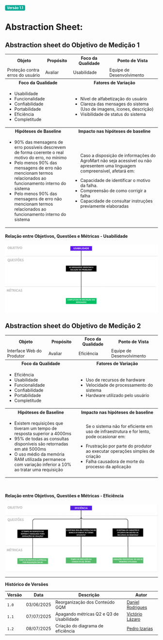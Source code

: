 <span style="background-color:#00aa95; color:white; font-size:0.8em; font-weight: bold; padding:2px 6px; border-radius:4px;">Versão 1.1</span>

# Abstraction Sheet:

## Abstraction sheet do Objetivo de Medição 1

<table>
  <tr>
    <th>Objeto</th>
    <th>Propósito</th>
    <th>Foco da Qualidade</th>
    <th>Ponto de Vista</th>
  </tr>
  <tr>
    <td>Proteção contra erros do usuário</td>
    <td>Avaliar</td>
    <td>Usabilidade</td>
    <td>Equipe de Desenvolvimento</td>
  </tr>
  <tr>
    <th colspan="2">Foco da Qualidade</th>
    <th colspan="2">Fatores de Variação</th>
  </tr>
  <tr>
    <td colspan="2">
        <ul>
            <li>Usabilidade</li>
            <li>Funcionalidade</li>
            <li>Confiabilidade</li>
            <li>Portabilidade</li>
            <li>Eficiência</li>
            <li>Completitude</li>
        </ul>
    </td>
    <td colspan="2">
        <ul>
            <li>Nível de alfabetização do usuário</li>
            <li>Clareza das mensages do sistema (Uso de imagens, ícones, descrição)</li>
            <li>Visibilidade de status do sistema</li>
        </ul>
    </td>
  </tr>
    <tr>
    <th colspan="2">Hipóteses de Baseline</th>
    <th colspan="2">Impacto nas hipóteses de baseline</th>
  </tr>
  <tr>
    <td colspan="2">
        <ul>
            <li>90% das mensagens de erro possíveis descrevem de forma coerente o real motivo do erro, no mínimo</li>
            <li>Pelo menos 90% das mensagens de erro não mencionam termos relacionados ao funcionamento interno do sistema</li>
            <li>Pelo menos 90% das mensagens de erro não mencionam termos relacionados ao funcionamento interno do sistema</li>
        </ul>
    </td>
    <td colspan="2">
        <ul>
            <p>Caso a disposição de informações do AgroMart não seja acessível ou não apresentem uma linguagem compreensível, afetará em:</p>
            <li>Capacidade de identificar o motivo da falha.</li>
            <li>Compreensão de como corrigir a falha</li>
            <li>Capacidade de consultar instruções previamente elaboradas</li>
        </ul>
    </td>
  </tr>
</table>

#### Relação entre Objetivos, Questões e Métricas - Usabilidade

![Métricas Usabilidade](./assets/metricas2.png)

## Abstraction sheet do Objetivo de Medição 2

<table>
  <tr>
    <th>Objeto</th>
    <th>Propósito</th>
    <th>Foco da Qualidade</th>
    <th>Ponto de Vista</th>
  </tr>
  <tr>
    <td>Interface Web do Produtor</td>
    <td>Avaliar</td>
    <td>Eficiência</td>
    <td>Equipe de Desenvolvimento</td>
  </tr>
  <tr>
    <th colspan="2">Foco da Qualidade</th>
    <th colspan="2">Fatores de Variação</th>
  </tr>
  <tr>
    <td colspan="2">
        <ul>
            <li>Eficiência</li>
            <li>Usabilidade</li>
            <li>Funcionalidade</li>
            <li>Confiabilidade</li>
            <li>Portabilidade</li>
            <li>Completitude</li>
        </ul>
    </td>
    <td colspan="2">
        <ul>
            <li>Uso de recursos de hardware</li>
            <li>Velocidade de processamento do sistema</li>
            <li>Hardware utilizado pelo usuário</li>
        </ul>
    </td>
  </tr>
    <tr>
    <th colspan="2">Hipóteses de Baseline</th>
    <th colspan="2">Impacto nas hipóteses de baseline</th>
  </tr>
  <tr>
    <td colspan="2">
        <ul>
            <li>Existem requisições que tiveram um tempo de resposta superior a 4000ms</li>
            <li>95% de todas as consultas disponíveis são retornadas em até 5000ms</li>
            <li>O uso médio da memória RAM utilizada permanece com variação inferior a 10% ao tratar uma requisição</li>
        </ul>
    </td>
    <td colspan="2">
        <ul>
            <p>Se o sistema não for eficiente em uso de infraestrutura e for lento, pode ocasionar em:  </p>
            <li>Frustração por parte do produtor ao executar operações simples de criação </li>
            <li>Falha causadora de morte do processo da aplicação</li>
        </ul>
    </td>
  </tr>
</table>

<br/>

#### Relação entre Objetivos, Questões e Métricas - Eficiência

![Métricas Eficiência](./assets/metricas.png)

---

**Histórico de Versões**

| **Versão** | **Data**     | **Descrição**                     | **Autor**                                         |
|------------|--------------|-----------------------------------|---------------------------------------------------|
| `1.0`      | 03/06/2025   | Reorganização dos Conteúdo GQM    | [Daniel Rodrigues](https://github.com/DanielRogs) |
| `1.1`      | 07/07/2025   | Apagando métricas Q2 e Q3 de Usabilidade    | [Victório Lázaro](https://github.com/Victor-oss) |
| `1.2`      | 08/07/2025   | Criação do diagrama de eficiência    | [Pedro Izarias](https://github.com/Izarias) |
